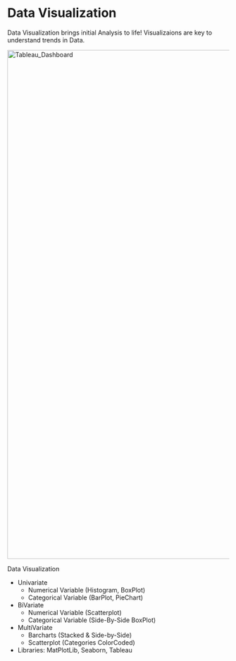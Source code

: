 # Data Visualization

Data Visualization brings initial Analysis to life! Visualizaions are key to understand trends in Data.   

<img width="1153" alt="Tableau_Dashboard" src="https://github.com/drewpeterson1/DataVisualization/assets/152465987/e29535f2-c98c-4dcd-98fb-264c60696e86">


Data Visualization
- Univariate
  - Numerical Variable (Histogram, BoxPlot)
  - Categorical Variable (BarPlot, PieChart)
- BiVariate
  - Numerical Variable (Scatterplot)
  - Categorical Variable (Side-By-Side BoxPlot)
- MultiVariate
  - Barcharts (Stacked & Side-by-Side)
  - Scatterplot (Categories ColorCoded)
- Libraries: MatPlotLib, Seaborn, Tableau
